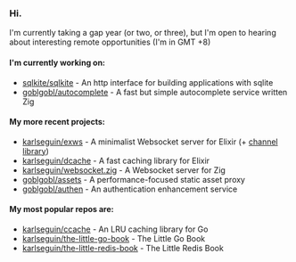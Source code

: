 ### Hi.

I'm currently taking a gap year (or two, or three), but I'm open to hearing about interesting remote opportunities (I'm in GMT +8)

#### I'm currently working on:
- [sqlkite/sqlkite](https://github.com/sqlkite/sqlkite) - An http interface for building applications with sqlite
- [goblgobl/autocomplete](https://github.com/goblgobl/autocomplete) - A fast but simple autocomplete service written Zig

#### My more recent projects:
- [karlseguin/exws](https://github.com/karlseguin/exws) - A minimalist Websocket server for Elixir (+ [channel library](https://github.com/karlseguin/exws_channels))
- [karlseguin/dcache](https://github.com/karlseguin/dcache) - A fast caching library for Elixir
- [karlseguin/websocket.zig](https://github.com/karlseguin/websocket.zig) - A Websocket server for Zig
- [goblgobl/assets](https://github.com/goblgobl/assets) - A performance-focused static asset proxy
- [goblgobl/authen](https://github.com/goblgobl/authen) - An authentication enhancement service


#### My most popular repos are:
- [karlseguin/ccache](https://github.com/karlseguin/ccache) - An LRU caching library for Go
- [karlseguin/the-little-go-book](https://github.com/karlseguin/the-little-go-book) - The Little Go Book
- [karlseguin/the-little-redis-book](https://github.com/karlseguin/the-little-redis-book) - The Little Redis Book

